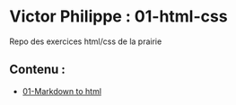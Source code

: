 # Victor Philippe : 01-html-css
Repo des exercices html/css de la prairie

## Contenu :
* [01-Markdown to html](https://github.com/ktor-vi/01-html-css/blob/master/01-markdown_html/index.html)


